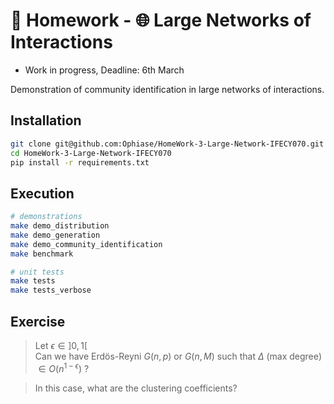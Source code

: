 # 📔 Homework - 🌐 Large Networks of Interactions

- Work in progress, Deadline: 6th March

Demonstration of community identification in large networks of interactions.

## Installation

```bash
git clone git@github.com:Ophiase/HomeWork-3-Large-Network-IFECY070.git
cd HomeWork-3-Large-Network-IFECY070
pip install -r requirements.txt
```

## Execution

```bash
# demonstrations
make demo_distribution
make demo_generation
make demo_community_identification
make benchmark

# unit tests
make tests
make tests_verbose
```

## Exercise 
> Let $\epsilon \in ]0, 1[$ \
> Can we have Erdös-Reyni $G(n, p)$ or $G(n, M)$ such that $\Delta$ (max degree) $\in O(n^{1 - \epsilon})$ ?

> In this case, what are the clustering coefficients?

